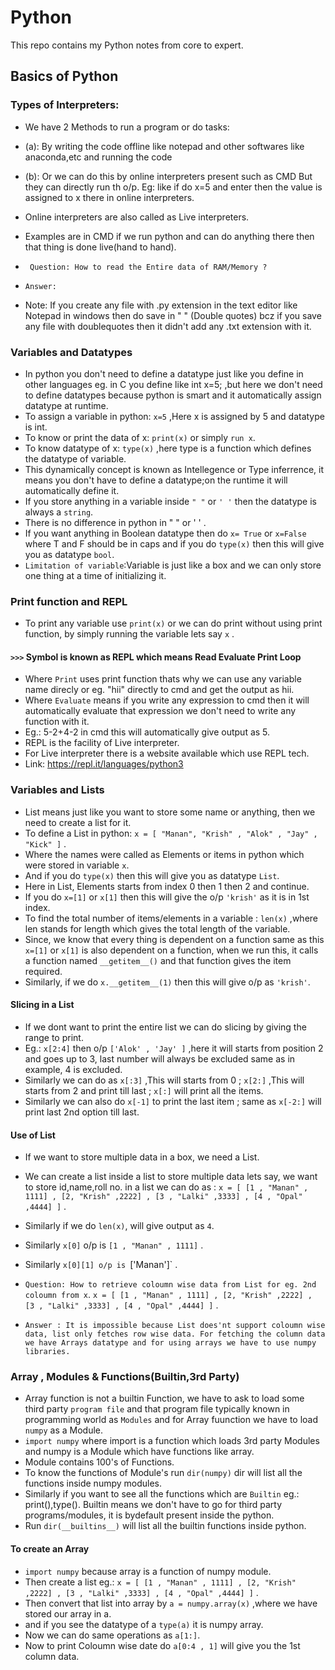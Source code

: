 # Python
This repo contains my Python notes from core to expert.

## Basics of Python

### Types of Interpreters:
- We have 2 Methods to run a program or do tasks:
- (a): By writing the code offline like notepad and other softwares like anaconda,etc and running the code
- (b): Or we can do this by online interpreters present such as CMD But they can directly run th o/p.  Eg: like if do x=5 and enter then the value is assigned to x there in online interpreters.
- Online interpreters are also called as Live interpreters.
- Examples are in CMD if we run python and can do anything there then that thing is done live(hand to hand).

- ` Question: How to read the Entire data of RAM/Memory ?`
- ` Answer: `
 

- Note: If you create any file with .py extension in the text editor like Notepad in windows then do save in " " (Double quotes) bcz if you save any file with doublequotes then it didn't add any .txt extension with it.

### Variables and Datatypes
- In python you don't need to define a datatype just like you define in other languages eg. in C you define like int x=5; ,but here we don't need to define datatypes because python is smart and it automatically assign datatype at runtime.
- To assign a variable in python: `x=5` ,Here x is assigned by 5 and datatype is int.
- To know or print the data of x: `print(x)` or simply `run x`.
- To know datatype of x: `type(x)` ,here type is a function which defines the datatype of variable.
- This dynamically concept is known as Intellegence or Type inferrence, it means you don't have to define a datatype;on the runtime it will automatically define it.
- If you store anything in a variable inside `" "` or `' '` then the datatype is always a `string`.
- There is no difference in python in " " or ' ' .
- If you want anything in Boolean datatype then do `x= True` or `x=False` where T and F should be in caps and if you do `type(x)` then this will give you as datatype `bool`.
- `Limitation of variable`:Variable is just like a box and we can only store one thing at a time of initializing it.

### Print function and REPL
- To print any variable use `print(x)` or we can do print without using print function, by simply running the variable lets say `x` .

#### `>>>` Symbol is known as REPL which means Read Evaluate Print Loop
- Where `Print` uses print function thats why we can use any variable name direcly or eg. "hii" directly to cmd and get the output as hii.
- Where `Evaluate` means if you write any expression to cmd then it will automatically evaluate that expression we don't need to write any function with it.
- Eg.: 5-2+4-2 in cmd this will automatically give output as 5.
- REPL is the facility of Live interpreter.
- For Live interpreter there is a website available which use REPL tech.
- Link: https://repl.it/languages/python3 

### Variables and Lists
- List means just like you want to store some name or anything, then we need to create a list for it.
- To define a List in python: `x = [ "Manan", "Krish" , "Alok" , "Jay" , "Kick" ]` .
- Where the names were called as Elements or items in python which were stored in variable `x`.
- And if you do `type(x)`  then this will give you as datatype `List`.
- Here in List, Elements starts from index 0 then 1 then 2 and continue.
- If you do `x=[1]` or `x[1]` then this will give the o/p `'krish'` as it is in 1st index.
- To find the total number of items/elements in a variable : `len(x)` ,where len stands for length which gives the total length of the variable.
- Since, we know that every thing is dependent on a function same as this `x=[1]` or `x[1]` is also dependent on a function, when we run this, it calls a function named `__getitem__()` and that function gives the item required.
- Similarly, if we do `x.__getitem__(1)` then this will give o/p as `'krish'`.
#### Slicing in a List
- If we dont want to print the entire list we can do slicing by giving the range to print.
- Eg.: `x[2:4]` then o/p `['Alok' , 'Jay' ]` ,here it will starts from position 2 and goes up to 3, last number will always be excluded same as in example, 4 is excluded.
- Similarly we can do as `x[:3]` ,This will starts from 0 ; `x[2:]` ,This will starts from 2 and print till last ; `x[:]` will print all the items.
- Similarly we can also do `x[-1]` to print the last item ; same as `x[-2:]` will print last 2nd option till last.
#### Use of List
- If we want to store multiple data in a box, we need a List.
- We can create a list inside a list to store multiple data lets say, we want to store id,name,roll no. in a list we can do as :
` x = [ [1 , "Manan" , 1111] , [2, "Krish" ,2222] , [3 , "Lalki" ,3333] , [4 , "Opal" ,4444] ] ` .
- Similarly if we do `len(x)`, will give output as `4`.
- Similarly `x[0]`  o/p is `[1 , "Manan" , 1111]` .
- Similarly `x[0][1] o/p is `['Manan']` .

- `Question: How to retrieve coloumn wise data from List for eg. 2nd coloumn from x`.
   ` x = [ [1 , "Manan" , 1111] , [2, "Krish" ,2222] , [3 , "Lalki" ,3333] , [4 , "Opal" ,4444] ] ` .
- `Answer : It is impossible because List does'nt support coloumn wise data, list only fetches row wise data. For fetching the column data we have Arrays datatype and for using arrays we have to use numpy libraries. `

### Array , Modules & Functions(Builtin,3rd Party)
- Array function is not a builtin Function, we have to ask to load some third party `program file` and that program file typically known in programming world as `Modules` and for Array fuunction we have to load `numpy` as a Module.
- `import numpy` where import is a function which loads 3rd party Modules and numpy is a Module which have functions like array.
- Module contains 100's of Functions.
- To know the functions of Module's run `dir(numpy)` dir will list all the functions inside numpy modules.
- Similarly if you want to see all the functions which are `Builtin` eg.: print(),type(). Builtin means we don't have to go for third party programs/modules, it is bydefault present inside the python.
- Run `dir(__builtins__)` will list all the builtin functions inside python.

#### To create an Array
- `import numpy` because array is a function of numpy module.
-  Then create a list eg.: ` x = [ [1 , "Manan" , 1111] , [2, "Krish" ,2222] , [3 , "Lalki" ,3333] , [4 , "Opal" ,4444] ] ` .
- Then convert that list into array  by `a = numpy.array(x)` ,where we have stored our array in a.
- and if you see the datatype of a `type(a)` it is numpy array.
- Now we can do same operations as `a[1:]`.
- Now to print Coloumn wise date do `a[0:4 , 1]` will give you the 1st column data. 


